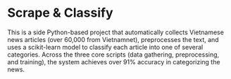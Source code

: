 # Scrape & Classify
This is a side Python-based project that automatically collects Vietnamese news articles (over 60,000 from Vietnamnet), preprocesses the text, and uses a scikit-learn model to classify each article into one of several categories. Across the three core scripts (data gathering, preprocessing, and training), the system achieves over 91% accuracy in categorizing the news.
